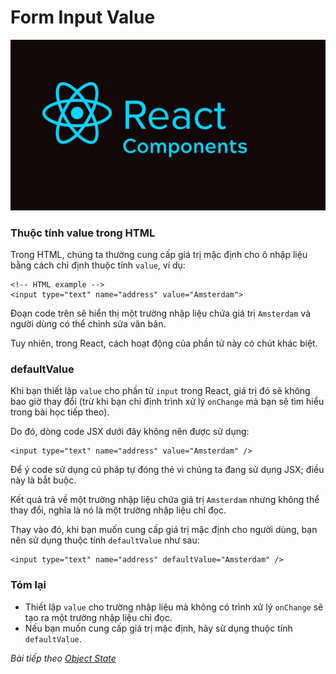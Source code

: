 # Form Input Value

![Create-HTML-1](images/ss17.jpg) 

### Thuộc tính value trong HTML

Trong HTML, chúng ta thường cung cấp giá trị mặc định cho ô nhập liệu bằng cách chỉ định thuộc tính `value`, ví dụ:

```
<!-- HTML example -->
<input type="text" name="address" value="Amsterdam">
```

Đoạn code trên sẽ hiển thị một trường nhập liệu chứa giá trị `Amsterdam` và người dùng có thể chỉnh sửa văn bản.

Tuy nhiên, trong React, cách hoạt động của phần tử này có chút khác biệt.

### defaultValue

Khi bạn thiết lập `value` cho phần tử `input` trong React, giá trị đó sẽ không bao giờ thay đổi (trừ khi bạn chỉ định trình xử lý `onChange` mà bạn sẽ tìm hiểu trong bài học tiếp theo).

Do đó, dòng code JSX dưới đây không nên được sử dụng:

```
<input type="text" name="address" value="Amsterdam" />
```

Để ý code sử dụng cú pháp tự đóng thẻ vì chúng ta đang sử dụng JSX; điều này là bắt buộc.

Kết quả trả về một trường nhập liệu chứa giá trị `Amsterdam` nhưng không thể thay đổi, nghĩa là nó là một trường nhập liệu chỉ đọc.

Thay vào đó, khi bạn muốn cung cấp giá trị mặc định cho người dùng, bạn nên sử dụng thuộc tính `defaultValue` như sau:

```
<input type="text" name="address" defaultValue="Amsterdam" />
```

### Tóm lại

- Thiết lập `value` cho trường nhập liệu mà không có trình xử lý `onChange` sẽ tạo ra một trường nhập liệu chỉ đọc.
- Nếu bạn muốn cung cấp giá trị mặc định, hãy sử dụng thuộc tính `defaultValue`.

*Bài tiếp theo [Object State](/lesson/session/session_54_object_state.md)*